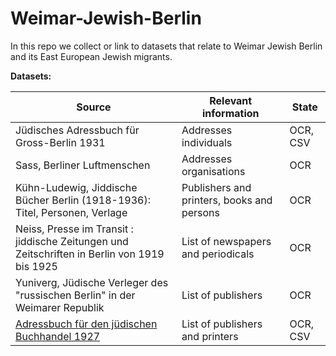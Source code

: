 # Weimar-Jewish-Berlin


In this repo we collect or link to datasets that relate to Weimar Jewish Berlin and its East European Jewish migrants.  




**Datasets:**

| Source | **Relevant information** | State |
| --- | --- | --- |
| Jüdisches Adressbuch für Gross-Berlin 1931 | Addresses individuals | OCR, CSV |
| Sass, Berliner Luftmenschen | Addresses organisations | OCR |
|Kühn-Ludewig, Jiddische Bücher Berlin (1918-1936): Titel, Personen, Verlage| Publishers and printers, books and persons | OCR |
| Neiss, Presse im Transit : jiddische Zeitungen und Zeitschriften in Berlin von 1919 bis 1925 | List of newspapers and periodicals | OCR |
| Yuniverg, Jüdische Verleger des "russischen Berlin" in der Weimarer Republik | List of publishers | OCR |
| [Adressbuch für den jüdischen Buchhandel 1927](https://github.com/mmz-potsdam/jewish-publishing/tree/master/addressbuch-juedischer-buchhandel) | List of publishers and printers | OCR, CSV | 

